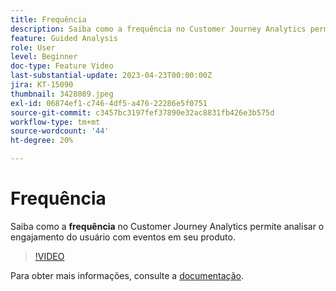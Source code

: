 ```yaml
---
title: Frequência
description: Saiba como a frequência no Customer Journey Analytics permite analisar o engajamento do usuário com eventos em seu produto.
feature: Guided Analysis
role: User
level: Beginner
doc-type: Feature Video
last-substantial-update: 2023-04-23T00:00:00Z
jira: KT-15090
thumbnail: 3428089.jpeg
exl-id: 06874ef1-c746-4df5-a476-22286e5f0751
source-git-commit: c3457bc3197fef37890e32ac8831fb426e3b575d
workflow-type: tm+mt
source-wordcount: '44'
ht-degree: 20%

---
```


# Frequência

Saiba como a **frequência** no Customer Journey Analytics permite analisar o engajamento do usuário com eventos em seu produto.

>[!VIDEO](https://video.tv.adobe.com/v/3435807/?learn=on&captions=por_br)

Para obter mais informações, consulte a [documentação](https://experienceleague.adobe.com/pt-br/docs/analytics-platform/using/guided-analysis/trends/frequency).
